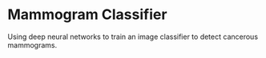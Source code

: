 # Mammogram Classifier

Using deep neural networks to train an image classifier to detect cancerous mammograms.
